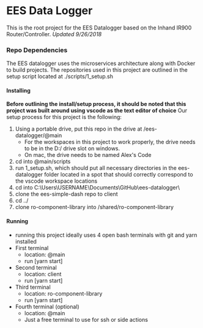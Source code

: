 # EES Data Logger
This is the root project for the EES Datalogger based on the Inhand IR900 Router/Controller.
*Updated 9/26/2018*

### Repo Dependencies
The EES datalogger uses the microservices architecture along with Docker to build projects.  The repositories used in this project are outlined in the setup script located at ./scripts/1_setup.sh

#### Installing
**Before outlining the install/setup process, it should be noted that this project was built around using vscode as the text editor of choice**
Our setup process for this project is the following:
1) Using a portable drive, put this repo in the drive at /ees-datalogger/@main
   - For the workspaces in this project to work properly, the drive needs to be in the D:/ drive slot on windows.
   - On mac, the drive needs to be named Alex's Code
2) cd into @main/scripts
3) run 1_setup.sh, which should put all necessary directories in the ees-datalogger folder located in a spot that should correctly correspond to the vscode workspace locations
4) cd into C:\Users\USERNAME\Documents\GitHub\ees-datalogger\
5) clone the ees-simple-dash repo to client
6) cd ../
7) clone ro-component-library into /shared/ro-component-library

#### Running
- running this project ideally uses 4 open bash terminals with git and yarn installed
- First terminal
  - location: @main
  - run [yarn start]
- Second terminal
  - location: client
  - run [yarn start]
- Third terminal
  - location: ro-component-library
  - run [yarn start]
- Fourth terminal (optional)
  - location: @main
  - Just a free terminal to use for ssh or side actions